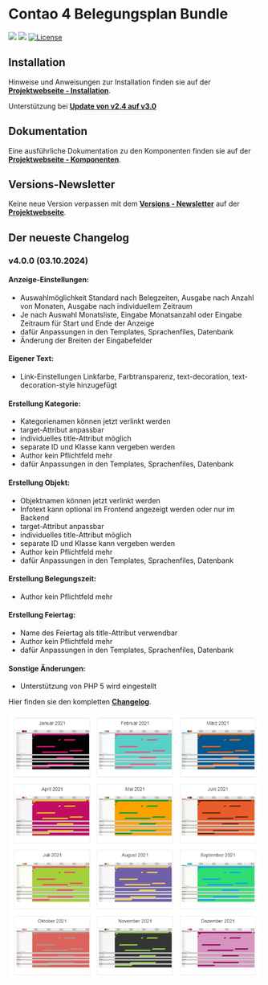 # Contao 4 Belegungsplan Bundle

[![](https://img.shields.io/packagist/v/mailwurm/belegungsplan-bundle.svg?style=flat-square)](https://packagist.org/packages/mailwurm/belegungsplan-bundle)
[![](https://img.shields.io/packagist/dt/mailwurm/belegungsplan-bundle.svg?style=flat-square)](https://packagist.org/packages/mailwurm/belegungsplan-bundle)
[![License](https://poser.pugx.org/mailwurm/belegungsplan-bundle/license)](//packagist.org/packages/mailwurm/belegungsplan-bundle)


## Installation
Hinweise und Anweisungen zur Installation finden sie auf der [**Projektwebseite - Installation**](https://belegungsplan-bundle.de/installation.html).

Unterstützung bei [**Update von v2.4 auf v3.0**](https://github.com/Mailwurm/belegungsplan-bundle/blob/master/docs/Update-v2-to-v3.md)

## Dokumentation
Eine ausführliche Dokumentation zu den Komponenten finden sie auf der [**Projektwebseite - Komponenten**](https://belegungsplan-bundle.de/komponenten.html).

## Versions-Newsletter
Keine neue Version verpassen mit dem [**Versions - Newsletter**](https://belegungsplan-bundle.de/versions-newsletter.html) auf der [**Projektwebseite**](https://belegungsplan-bundle.de).

## Der neueste Changelog

### v4.0.0 (03.10.2024)
#### Anzeige-Einstellungen:
- Auswahlmöglichkeit Standard nach Belegzeiten, Ausgabe nach Anzahl von Monaten, Ausgabe nach individuellem Zeitraum
- Je nach Auswahl Monatsliste, Eingabe Monatsanzahl oder Eingabe Zeitraum für Start und Ende der Anzeige
- dafür Anpassungen in den Templates, Sprachenfiles, Datenbank
- Änderung der Breiten der Eingabefelder
#### Eigener Text:
- Link-Einstellungen Linkfarbe, Farbtransparenz, text-decoration, text-decoration-style hinzugefügt
#### Erstellung Kategorie:
- Kategorienamen können jetzt verlinkt werden
- target-Attribut anpassbar
- individuelles title-Attribut möglich
- separate ID und Klasse kann vergeben werden
- Author kein Pflichtfeld mehr
- dafür Anpassungen in den Templates, Sprachenfiles, Datenbank
#### Erstellung Objekt:
- Objektnamen können jetzt verlinkt werden
- Infotext kann optional im Frontend angezeigt werden oder nur im Backend
- target-Attribut anpassbar
- individuelles title-Attribut möglich
- separate ID und Klasse kann vergeben werden
- Author kein Pflichtfeld mehr
- dafür Anpassungen in den Templates, Sprachenfiles, Datenbank
#### Erstellung Belegungszeit:
- Author kein Pflichtfeld mehr
#### Erstellung Feiertag:
- Name des Feiertag als title-Attribut verwendbar
- Author kein Pflichtfeld mehr
- dafür Anpassungen in den Templates, Sprachenfiles, Datenbank
#### Sonstige Änderungen:
- Unterstützung von PHP 5 wird eingestellt

Hier finden sie den kompletten [**Changelog**](https://github.com/Mailwurm/belegungsplan-bundle/blob/master/CHANGELOG.md).

![Collage Belegungsplan-Bundle](https://github.com/Mailwurm/belegungsplan-bundle/blob/master/docs/img/Belegungsplan-Bundle.jpg)
